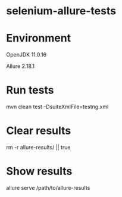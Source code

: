 # selenium-allure-tests

# Environment
OpenJDK 11.0.16

Allure 2.18.1

# Run tests
mvn clean test -DsuiteXmlFile=testng.xml 

# Clear results
rm -r allure-results/ || true

# Show results
allure serve /path/to/allure-results
